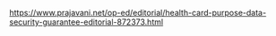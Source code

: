 
https://www.prajavani.net/op-ed/editorial/health-card-purpose-data-security-guarantee-editorial-872373.html 
